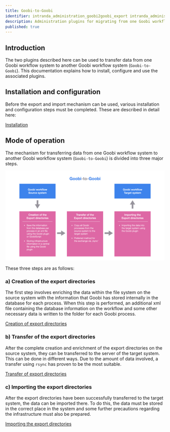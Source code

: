 ```yaml
---
title: Goobi-to-Goobi
identifier: intranda_administration_goobi2goobi_export intranda_administration_goobi2goobi_import_infrastructure intranda_administration_goobi2goobi_import_data
description: Administration plugins for migrating from one Goobi workflow system to another Goobi workflow system
published: true
---
```

## Introduction
The two plugins described here can be used to transfer data from one Goobi workflow system to another Goobi workflow system (`Goobi-to-Goobi`). This documentation explains how to install, configure and use the associated plugins.


## Installation and configuration
Before the export and import mechanism can be used, various installation and configuration steps must be completed. These are described in detail here:

[Installation](01_config/en.md)


## Mode of operation
The mechanism for transferring data from one Goobi workflow system to another Goobi workflow system (`Goobi-to-Goobi`) is divided into three major steps.

![How Goobi-to-Goobi data exchange works](screen_description_en.png)

These three steps are as follows:


### a) Creation of the export directories
The first step involves enriching the data within the file system on the source system with the information that Goobi has stored internally in the database for each process. When this step is performed, an additional xml file containing the database information on the workflow and some other necessary data is written to the folder for each Goobi process.

[Creation of export directories](02_export/en.md)


### b) Transfer of the export directories
After the complete creation and enrichment of the export directories on the source system, they can be transferred to the server of the target system. This can be done in different ways. Due to the amount of data involved, a transfer using `rsync` has proven to be the most suitable.

[Transfer of export directories](03_transfer/en.md)


### c) Importing the export directories
After the export directories have been successfully transferred to the target system, the data can be imported there. To do this, the data must be stored in the correct place in the system and some further precautions regarding the infrastructure must also be prepared.

[Importing the export directories](04_import/en.md)
